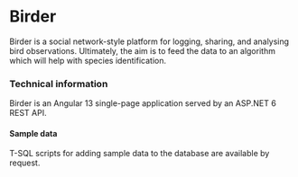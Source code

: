 # Birder
Birder is a social network-style platform for logging, sharing, and analysing bird observations. Ultimately, the aim is to feed the data to an algorithm which will help with species identification. 


### Technical information

Birder is an Angular 13 single-page application served by an ASP.NET 6 REST API.

#### Sample data

T-SQL scripts for adding sample data to the database are available by request.
